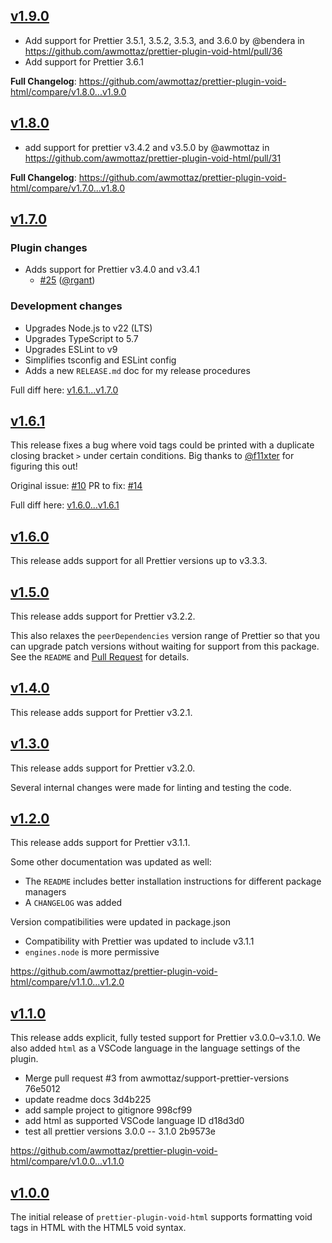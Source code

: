 ## [v1.9.0](https://github.com/awmottaz/prettier-plugin-void-html/releases/tag/v1.9.0)

- Add support for Prettier 3.5.1, 3.5.2, 3.5.3, and 3.6.0 by @bendera in https://github.com/awmottaz/prettier-plugin-void-html/pull/36
- Add support for Prettier 3.6.1

**Full Changelog**: https://github.com/awmottaz/prettier-plugin-void-html/compare/v1.8.0...v1.9.0

## [v1.8.0](https://github.com/awmottaz/prettier-plugin-void-html/releases/tag/v1.8.0)

- add support for prettier v3.4.2 and v3.5.0 by @awmottaz in https://github.com/awmottaz/prettier-plugin-void-html/pull/31

**Full Changelog**: https://github.com/awmottaz/prettier-plugin-void-html/compare/v1.7.0...v1.8.0

## [v1.7.0](https://github.com/awmottaz/prettier-plugin-void-html/releases/tag/v1.7.0)

### Plugin changes

- Adds support for Prettier v3.4.0 and v3.4.1
  - [#25](https://github.com/awmottaz/prettier-plugin-void-html/pull/25) ([@rgant](https://github.com/rgant))

### Development changes

- Upgrades Node.js to v22 (LTS)
- Upgrades TypeScript to 5.7
- Upgrades ESLint to v9
- Simplifies tsconfig and ESLint config
- Adds a new `RELEASE.md` doc for my release procedures

Full diff here: [v1.6.1...v1.7.0](https://github.com/awmottaz/prettier-plugin-void-html/compare/v1.6.1...v1.7.0)

## [v1.6.1](https://github.com/awmottaz/prettier-plugin-void-html/releases/tag/v1.6.1)

This release fixes a bug where void tags could be printed with a duplicate closing bracket `>` under certain conditions. Big thanks to [@f11xter](https://github.com/f11xter) for figuring this out!

Original issue: [#10](https://github.com/awmottaz/prettier-plugin-void-html/issues/10)
PR to fix: [#14](https://github.com/awmottaz/prettier-plugin-void-html/pull/14)

Full diff here: [v1.6.0...v1.6.1](https://github.com/awmottaz/prettier-plugin-void-html/compare/v1.6.0...v1.6.1)

## [v1.6.0](https://github.com/awmottaz/prettier-plugin-void-html/releases/tag/v1.6.0)

This release adds support for all Prettier versions up to v3.3.3.

## [v1.5.0](https://github.com/awmottaz/prettier-plugin-void-html/releases/tag/v1.5.0)

This release adds support for Prettier v3.2.2.

This also relaxes the `peerDependencies` version range of Prettier so that you can upgrade patch versions without waiting for support from this package. See the `README` and [Pull Request](https://github.com/awmottaz/prettier-plugin-void-html/pull/13) for details.

## [v1.4.0](https://github.com/awmottaz/prettier-plugin-void-html/releases/tag/v1.4.0)

This release adds support for Prettier v3.2.1.

## [v1.3.0](https://github.com/awmottaz/prettier-plugin-void-html/releases/tag/v1.3.0)

This release adds support for Prettier v3.2.0.

Several internal changes were made for linting and testing the code.

## [v1.2.0](https://github.com/awmottaz/prettier-plugin-void-html/releases/tag/v1.2.0)

This release adds support for Prettier v3.1.1.

Some other documentation was updated as well:

- The `README` includes better installation instructions for different package managers
- A `CHANGELOG` was added

Version compatibilities were updated in package.json

- Compatibility with Prettier was updated to include v3.1.1
- `engines.node` is more permissive

https://github.com/awmottaz/prettier-plugin-void-html/compare/v1.1.0...v1.2.0

## [v1.1.0](https://github.com/awmottaz/prettier-plugin-void-html/releases/tag/v1.1.0)

This release adds explicit, fully tested support for Prettier v3.0.0–v3.1.0. We also added `html` as a VSCode language in the language settings of the plugin.

- Merge pull request #3 from awmottaz/support-prettier-versions 76e5012
- update readme docs 3d4b225
- add sample project to gitignore 998cf99
- add html as supported VSCode language ID d18d3d0
- test all prettier versions 3.0.0 -- 3.1.0 2b9573e

https://github.com/awmottaz/prettier-plugin-void-html/compare/v1.0.0...v1.1.0

## [v1.0.0](https://github.com/awmottaz/prettier-plugin-void-html/releases/tag/v1.0.0)

The initial release of `prettier-plugin-void-html` supports formatting void tags in HTML with the HTML5 void syntax.
